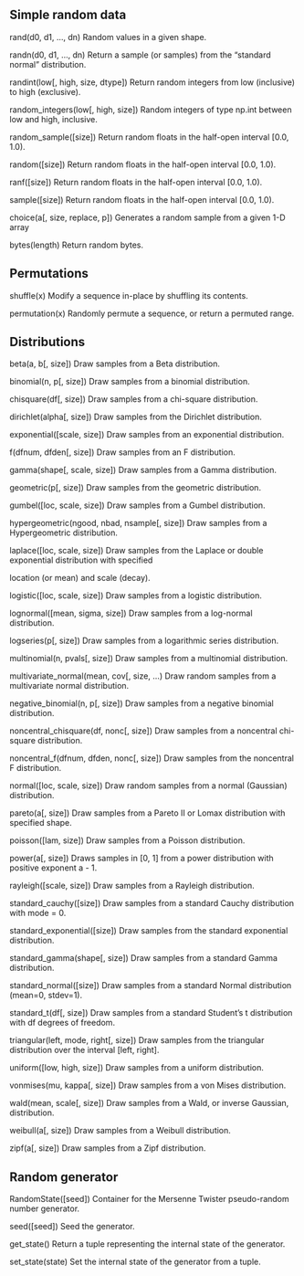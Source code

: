 ## Simple random data

rand(d0, d1, …, dn) 	Random values in a given shape.

randn(d0, d1, …, dn) 	Return a sample (or samples) from the “standard normal” distribution.

randint(low[, high, size, dtype]) 	Return random integers from low (inclusive) to high (exclusive).

random_integers(low[, high, size]) 	Random integers of type np.int between low and high, inclusive.

random_sample([size]) 	Return random floats in the half-open interval [0.0, 1.0).

random([size]) 	Return random floats in the half-open interval [0.0, 1.0).

ranf([size]) 	Return random floats in the half-open interval [0.0, 1.0).

sample([size]) 	Return random floats in the half-open interval [0.0, 1.0).

choice(a[, size, replace, p]) 	Generates a random sample from a given 1-D array

bytes(length) 	Return random bytes.

## Permutations

shuffle(x) 	Modify a sequence in-place by shuffling its contents.

permutation(x) 	Randomly permute a sequence, or return a permuted range.

## Distributions

beta(a, b[, size]) 	Draw samples from a Beta distribution.

binomial(n, p[, size]) 	Draw samples from a binomial distribution.

chisquare(df[, size]) 	Draw samples from a chi-square distribution.

dirichlet(alpha[, size]) 	Draw samples from the Dirichlet distribution.

exponential([scale, size]) 	Draw samples from an exponential distribution.

f(dfnum, dfden[, size]) 	Draw samples from an F distribution.

gamma(shape[, scale, size]) 	Draw samples from a Gamma distribution.

geometric(p[, size]) 	Draw samples from the geometric distribution.

gumbel([loc, scale, size]) 	Draw samples from a Gumbel distribution.

hypergeometric(ngood, nbad, nsample[, size]) 	Draw samples from a Hypergeometric distribution.

laplace([loc, scale, size]) 	Draw samples from the Laplace or double exponential distribution with specified 

location (or mean) and scale (decay).

logistic([loc, scale, size]) 	Draw samples from a logistic distribution.

lognormal([mean, sigma, size]) 	Draw samples from a log-normal distribution.

logseries(p[, size]) 	Draw samples from a logarithmic series distribution.

multinomial(n, pvals[, size]) 	Draw samples from a multinomial distribution.

multivariate_normal(mean, cov[, size, …) 	Draw random samples from a multivariate normal distribution.

negative_binomial(n, p[, size]) 	Draw samples from a negative binomial distribution.

noncentral_chisquare(df, nonc[, size]) 	Draw samples from a noncentral chi-square distribution.

noncentral_f(dfnum, dfden, nonc[, size]) 	Draw samples from the noncentral F distribution.

normal([loc, scale, size]) 	Draw random samples from a normal (Gaussian) distribution.

pareto(a[, size]) 	Draw samples from a Pareto II or Lomax distribution with specified shape.

poisson([lam, size]) 	Draw samples from a Poisson distribution.

power(a[, size]) 	Draws samples in [0, 1] from a power distribution with positive exponent a - 1.

rayleigh([scale, size]) 	Draw samples from a Rayleigh distribution.

standard_cauchy([size]) 	Draw samples from a standard Cauchy distribution with mode = 0.

standard_exponential([size]) 	Draw samples from the standard exponential distribution.

standard_gamma(shape[, size]) 	Draw samples from a standard Gamma distribution.

standard_normal([size]) 	Draw samples from a standard Normal distribution (mean=0, stdev=1).

standard_t(df[, size]) 	Draw samples from a standard Student’s t distribution with df degrees of freedom.

triangular(left, mode, right[, size]) 	Draw samples from the triangular distribution over the interval [left, right].

uniform([low, high, size]) 	Draw samples from a uniform distribution.

vonmises(mu, kappa[, size]) 	Draw samples from a von Mises distribution.

wald(mean, scale[, size]) 	Draw samples from a Wald, or inverse Gaussian, distribution.

weibull(a[, size]) 	Draw samples from a Weibull distribution.

zipf(a[, size]) 	Draw samples from a Zipf distribution.

## Random generator

RandomState([seed]) 	Container for the Mersenne Twister pseudo-random number generator.

seed([seed]) 	Seed the generator.

get_state() 	Return a tuple representing the internal state of the generator.

set_state(state) 	Set the internal state of the generator from a tuple.